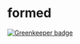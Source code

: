 # formed

[![Greenkeeper badge](https://badges.greenkeeper.io/elcoosp/formed.svg)](https://greenkeeper.io/)
